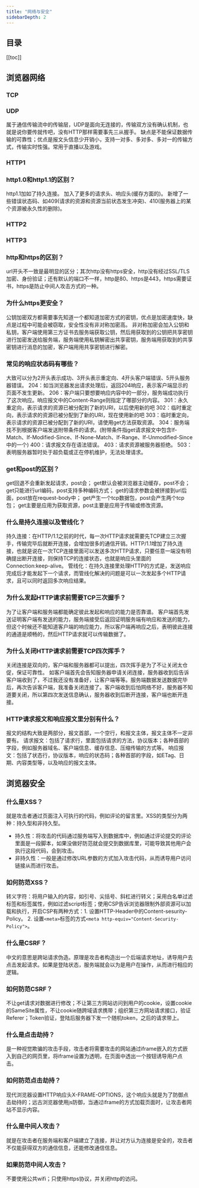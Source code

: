 ```yaml
---
title: "网络与安全"
sidebarDepth: 2
---
```


## 目录
[[toc]]

## 浏览器网络

### TCP

### UDP
属于通信传输流中的传输层，UDP是面向无连接的，传输双方没有确认机制，也就是说你要传就传吧，没有HTTP那样需要事先三从握手。
缺点是不能保证数据传输的可靠性；优点是报文头信息少开销小，支持一对多、多对多、多对一的传输方式，传输实时性强。常用于直播以及游戏。


### HTTP1

### http1.0和http1.1的区别？
http1.1加如了持久连接。
加入了更多的请求头、响应头(缓存方面的)。
新增了一些错误状态码、如409(请求的资源和资源当前状态发生冲突)、410(服务器上的某个资源被永久性的删除)。



### HTTP2



### HTTP3


### http和https的区别？
url开头不一致是最明显的区分；其次http没有https安全，http没有经过SSL/TLS加密、身份验证；还有默认的端口不一样，http是80、https是443，https需要证书，https是防止中间人攻击方式的一种。

### 为什么https更安全？
公钥加密双方都需要事先知道一个都知道加密方式的密钥，优点是加密速度快，缺点是过程中可能会被窃取，安全性没有非对称加密高。
非对称加密会加入公钥和私钥，客户端使用第三方证书去服务端获取公钥，然后用获取到的公钥把共享密钥进行加密发送给服务端，服务端使用私钥解密出共享密钥，服务端用获取到的共享密钥进行消息的加密，客户端用用共享密钥进行解密。


### 常见的响应状态码有哪些？
大致可以分为2开头表示成功、3开头表示重定向、4开头客户端错误、5开头服务器错误。
204：如当浏览器发出请求处理后，返回204响应，表示客户端显示的页面不发生更新。
206：客户端只要想要响应内容中的一部分，服务端成功执行了这次响应。响应报文中的Content-Range则指定了哪部分的内容。
301：永久重定向，表示请求的资源已被分配到了新的URI，以后使用新的吧
302：临时重定向，表示请求的资源已被分配到了新的URI，现在使用新的吧
303：临时重定向，表示请求的资源已被分配到了新的URI，请使用get方法获取资源。
304：服务端找不到根据客户端发送附带条件的请求。(附带条件指get请求报文中包含If-Match、If-Modified-Since、If-None-Match、If-Range、If-Unmodified-Since中的一个)
400：请求报文存在语法错误。
403：请求资源被服务器拒绝。
503：表明服务器暂时处于超负载或正在停机维护，无法处理请求。

### get和post的区别？
get回退不会重新发起请求，post会；
get默认会被浏览器主动缓存，post不会；
get只能进行url编码，post支持多种编码方式；
get的请求参数会被拼接到url后面，post放在request-body中；
get产生一个tcp数据包，post会产生两个tcp包；
get主要是应用为获取资源，post主要是应用于传输或修改资源。

### 什么是持久连接以及管线化？
持久连接：在HTTP/1.1之前的时代，每一次HTTP请求就需要先TCP建立三次握手，传输完毕后就断开连接，会增加很多的通信开销。HTTP/1.1增加了持久连接，也就是说在一次TCP连接里面可以发送多次HTTP请求，只要任意一端没有明确提出断开连接，则保持TCP的连接状态，也就是响应头里面的Connection:keep-alive。
管线化：在持久连接里处理HTTP的方式是，发送响应完成后才能发起下一个请求，而管线化解决的问题是可以一次发起多个HTTP请求，且可以同时返回多次响应结果。

### 为什么发起HTTP请求前需要TCP三次握手？
为了让客户端和服务端都能确定彼此发起和响应的能力是否靠谱。
客户端首先发送证明客户端有发送的能力，服务端接受后返回证明服务端有响应和发送的能力，但这个时候还不能知道客户端的响应能力，所以客户端再响应之后，表明彼此连接的通道是顺畅的，然后HTTP请求就可以传输数据了。

### 为什么关闭HTTP请求前需要TCP四次挥手？
关闭连接是双向的，客户端和服务器都可以提出，四次挥手是为了不让关闭太仓促，保证可靠性。
如客户端首先会告知服务器申请关闭连接，服务器收到后告诉客户端收到了，不过我还没有准备好，让客户端等等。服务端数据发送数据完毕后，再次告诉客户端，我准备关闭连接了。客户端收到后怕网络不好，服务器不知道要关闭，所以第四次发送信息确认，服务器收到后断开连接，客户端也断开连接。

### HTTP请求报文和响应报文里分别有什么？
报文的结构大致是两部分，报文首部，一个空行，和报文主体，报文主体不一定非要有。
请求报文：包括了请求行，里面包括请求的方法，协议版本；各种首部的字段，例如服务器域名、客户端信息、缓存信息、压缩传输的方式等。
响应报文：包括了状态行，协议版本，响应的状态码；各种首部的字段，如ETag、日期、内容类型等，以及响应的报文主体。



## 浏览器安全

### 什么是XSS？
就是攻击者通过页面注入可执行的代码，例如评论的留言里。XSS的类型分为两种：持久型和非持久型。

- 持久性：将攻击的代码通过服务端写入到数据库中，例如通过评论提交的评论里面是一段脚本，如果没做好防范就会提交到数据库里，可能导致其他用户会执行这段代码，会到攻击。
- 非持久性：一般是通过修改URL参数的方式加入攻击代码，从而诱导用户访问链接从而进行攻击。

### 如何防范XSS？
转义字符：将用户输入的内容，如引号、尖括号、斜杠进行转义；采用白名单过滤标签和标签属性，例如过滤script标签；使用CSP告诉浏览器限制外部资源可以加载和执行，开启CSP有两种方式：1. 设置HTTP-Header中的Content-sesurity-Policy。 2. 设置`<meta>`标签的方式`<meta http-equiv="Content-Security-Policy">`。

### 什么是CSRF？
中文的意思是跨站请求伪造。原理是攻击者构造出一个后端请求地址，诱导用户去点击发起请求。如果是登陆状态，服务端就会以为是用户在操作，从而进行相应的逻辑。

### 如何防范CSRF？


不让get请求对数据进行修改；不让第三方网站访问到用户的cookie，设置cookie的SameSite属性，不让cookie随跨域请求携带；组织第三方网站请求接口，验证Referer；Token验证，登陆后服务器下发一个随机token，之后的请求带上。

### 什么是点击劫持？
是一种视觉欺骗的攻击手段，攻击者将需要攻击的网站通过iframe嵌入的方式嵌入到自己的网页里，将iframe设置为透明，在页面中透出一个按钮诱导用户点击。

### 如何防范点击劫持？
现代浏览器设置HTTP响应头X-FRAME-OPTIONS，这个响应头就是为了防御点击劫持的；远古浏览器使用js防御，当通过iframe的方式加载页面时，让攻击者网站不显示内容。

### 什么是中间人攻击？
就是在攻击者在服务端和客户端建立了连接，并让对方认为连接是安全的，攻击者不仅能获得双方的通信信息，还能修改通信信息。

### 如果防范中间人攻击？
不要使用公共wifi；只使用https协议，并关闭http的访问。
